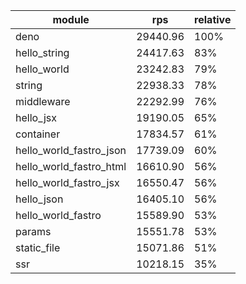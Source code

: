 
| module                  | rps      | relative |
| ----------------------- | -------- | -------- |
| deno                    | 29440.96 | 100%     |
| hello_string            | 24417.63 | 83%      |
| hello_world             | 23242.83 | 79%      |
| string                  | 22938.33 | 78%      |
| middleware              | 22292.99 | 76%      |
| hello_jsx               | 19190.05 | 65%      |
| container               | 17834.57 | 61%      |
| hello_world_fastro_json | 17739.09 | 60%      |
| hello_world_fastro_html | 16610.90 | 56%      |
| hello_world_fastro_jsx  | 16550.47 | 56%      |
| hello_json              | 16405.10 | 56%      |
| hello_world_fastro      | 15589.90 | 53%      |
| params                  | 15551.78 | 53%      |
| static_file             | 15071.86 | 51%      |
| ssr                     | 10218.15 | 35%      |